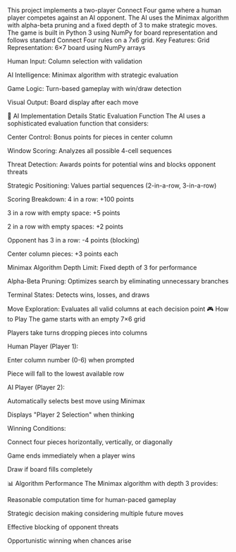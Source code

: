 This project implements a two-player Connect Four game where a human player competes against an AI opponent. The AI uses the Minimax algorithm with alpha-beta pruning and a fixed depth of 3 to make strategic moves. The game is built in Python 3 using NumPy for board representation and follows standard Connect Four rules on a 7x6 grid.
Key Features:
Grid Representation: 6×7 board using NumPy arrays

Human Input: Column selection with validation

AI Intelligence: Minimax algorithm with strategic evaluation

Game Logic: Turn-based gameplay with win/draw detection

Visual Output: Board display after each move

🧠 AI Implementation Details
Static Evaluation Function
The AI uses a sophisticated evaluation function that considers:

Center Control: Bonus points for pieces in center column

Window Scoring: Analyzes all possible 4-cell sequences

Threat Detection: Awards points for potential wins and blocks opponent threats

Strategic Positioning: Values partial sequences (2-in-a-row, 3-in-a-row)

Scoring Breakdown:
4 in a row: +100 points

3 in a row with empty space: +5 points

2 in a row with empty spaces: +2 points

Opponent has 3 in a row: -4 points (blocking)

Center column pieces: +3 points each

Minimax Algorithm
Depth Limit: Fixed depth of 3 for performance

Alpha-Beta Pruning: Optimizes search by eliminating unnecessary branches

Terminal States: Detects wins, losses, and draws

Move Exploration: Evaluates all valid columns at each decision point
🎮 How to Play
The game starts with an empty 7×6 grid

Players take turns dropping pieces into columns

Human Player (Player 1):

Enter column number (0-6) when prompted

Piece will fall to the lowest available row

AI Player (Player 2):

Automatically selects best move using Minimax

Displays "Player 2 Selection" when thinking

Winning Conditions:

Connect four pieces horizontally, vertically, or diagonally

Game ends immediately when a player wins

Draw if board fills completely

📊 Algorithm Performance
The Minimax algorithm with depth 3 provides:

Reasonable computation time for human-paced gameplay

Strategic decision making considering multiple future moves

Effective blocking of opponent threats

Opportunistic winning when chances arise
